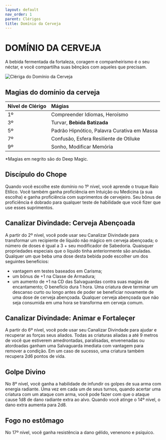 ```yaml
---
layout: default
nav_order: 1
parent: Clérigos
title: Domínio da Cerveja
---
```


# DOMÍNIO DA CERVEJA

A bebida fermentada da fortaleza, coragem e companheirismo é o seu néctar, e você compartilha suas bênçãos com aqueles que precisam.

![Clériga do Domínio da Cerveja](https://user-images.githubusercontent.com/5342579/210120985-1a085a45-f983-42bd-ac62-510885337dbd.png)

## Magias do domínio da cerveja

| Nível de Clérigo | Mágias |
|:-----------------|:-------|
| 1º | Compreender Idiomas, Heroísmo |
| 3º | Turvar, **Bebida Batizada** |
| 5º | Padrão Hipnótico, Palavra Curativa em Massa |
| 7º | Confusão, Esfera Resiliente de Otiluke |
| 9º | Sonho, Modificar Memória |

\*Magias em negrito são do Deep Magic.

## Discípulo do Chope

Quando você escolhe este domínio no 1º nível, você aprende o truque Raio Etílico. Você também ganha proficiência em Intuição ou Medicina (a sua escolha) e ganha proficiência com suprimentos de cervejeiro. Seu bônus de proficiência é dobrado para qualquer teste de habilidade que você fizer que use esses suprimentos.

## Canalizar Divindade: Cerveja Abençoada

A partir do 2º nível, você pode usar seu Canalizar Divindade para transformar um recipiente de líquido não mágico em cerveja abençoada; o número de doses é igual a 3 + seu modificador de Sabedoria.
Quaisquer propriedades especiais que o líquido tinha
anteriormente são anuladas. Qualquer um que beba uma dose desta bebida pode escolher
um dos seguintes benefícios:
* vantagem em testes baseados em Carisma;
* um bônus de +1 na Classe de Armadura;
* um aumento de +1 na CD das Salvaguardas contra suas magias de encantamento;
O benefício dura 1 hora. Uma criatura deve terminar um descanso curto ou longo antes de
poder se beneficiar novamente de uma dose de cerveja abençoada. Qualquer cerveja
abençoada que não seja consumida em uma hora se transforma em cerveja comum.

## Canalizar Divindade: Animar e Fortaleçer

A partir do 6º nível, você pode usar seu Canalizar Divindade para ajudar e recuperar as forças seus aliados. Todas as criaturas aliadas a até 9 metros de você que estiverem amedrontadas, paralisadas, envenenadas ou atordoadas ganham uma Salvaguarda imediata com vantagem para remover a condição. Em um caso de sucesso, uma criatura também recupera 2d6 pontos de vida.

## Golpe Divino

No 8º nível, você ganha a habilidade de infundir os golpes de sua arma com energia radiante. Uma vez em cada um de seus turnos, quando acertar uma criatura com um ataque com arma, você pode fazer com que o ataque cause 1d8 de dano radiante extra ao alvo. Quando você atinge o 14º nível, o dano extra aumenta para 2d8.

## Fogo no estômago

No 17º nível, você ganha resistência a dano gélido, venenono e psíquico.
